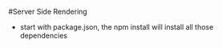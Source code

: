 #Server Side Rendering

* start with package.json, the npm install will install all those dependencies
